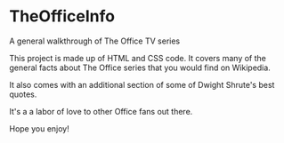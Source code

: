 # TheOfficeInfo
A general walkthrough of The Office TV series

This project is made up of HTML and CSS code. It covers many of the general facts about The Office series that you would find on Wikipedia.

It also comes with an additional section of some of Dwight Shrute's best quotes.

It's a a labor of love to other Office fans out there.

Hope you enjoy!

